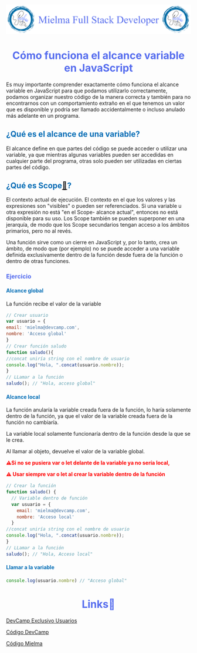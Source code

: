![Logo Mielma](image/Logo_Encabezado.png)

# <center><b><font color="#556CEE">Cómo funciona el alcance variable en JavaScript</font></b>

Es muy importante comprender exactamente cómo funciona el alcance variable en JavaScript para que podamos utilizarlo correctamente, podamos organizar nuestro código de la manera correcta y también para no encontrarnos con un comportamiento extraño en el que tenemos un valor que es disponible y podría ser llamado accidentalmente o incluso anulado más adelante en un programa.

## <b><font color="#006cb5">¿Qué es el alcance de una variable?</font></b>

El alcance define en que partes del código se puede acceder o utilizar una variable, ya que mientras algunas variables pueden ser accedidas en cualquier parte del programa, otras solo pueden ser utilizadas en ciertas partes del código.

## <b><font color="#006cb5">¿Qué es Scope[🔗](https://developer.mozilla.org/es/docs/Glossary/Scope)?</font></b>

El contexto actual de ejecución. El contexto en el que los valores y las expresiones son "visibles" o pueden ser referenciados. Si una variable u otra expresión no está "en el Scope- alcance actual", entonces no está disponible para su uso. Los Scope también se pueden superponer en una jerarquía, de modo que los Scope secundarios tengan acceso a los ámbitos primarios, pero no al revés.

Una función sirve como un cierre en JavaScript y, por lo tanto, crea un ámbito, de modo que (por ejemplo) no se puede acceder a una variable definida exclusivamente dentro de la función desde fuera de la función o dentro de otras funciones.

### <font color="#556CEE">Ejercicio</font>
#### <font color="#006cb5">Alcance global</font>
La función recibe el valor de la variable
```js
// Crear usuario
var usuario = { 
email: 'mielma@devcamp.com',
nombre: 'Acceso global'
}
// Crear función saludo
function saludo(){ 
//concat uniría string con el nombre de usuario
console.log("Hola, ".concat(usuario.nombre));
}
// LLamar a la función
saludo(); // "Hola, acceso global"
```
#### <font color="#006cb5">Alcance local</font>
La función anularía la variable creada fuera de la función, lo haría solamente dentro de la función, ya que el valor de la variable creada fuera de la función no cambiaría.

La variable local solamente funcionaría dentro de la función desde la que se le crea.

Al llamar al objeto, devuelve el valor de la variable global.

<b><font color="red">⚠️Si no se pusiera var o let delante de la variable ya no sería local, 

⚠️ Usar siempre var o let al crear la variable dentro de la función</b></font>
```js
// Crear la función
function saludo() {
  // Variable dentro de función
  var usuario = {
    email: 'mielma@devcamp.com',
    nombre: 'Acceso local'
  }
//concat uniría string con el nombre de usuario  
console.log("Hola, ".concat(usuario.nombre));
}
// LLamar a la función
saludo(); // "Hola, Acceso local"
```
#### <font color="#006cb5">Llamar a la variable</font>
```js
console.log(usuario.nombre) // "Acceso global"
```
<!-- ## <b><font color="#006cb5">Coding Exercise</font></b>
```js
```
Resultado:
```js
``` -->


# <center><b><font color="#556CEE">Links🔗</font></b>

[DevCamp Exclusivo Usuarios]()  

[Código DevCamp](https://github.com/rails-camp/javascript-programming/blob/master/section_d_02_variable_scope.js)

[Código Mielma](https://codepen.io/ElizabethMaranon/pen/gOJWMMV)
